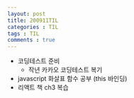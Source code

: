 ```yaml
---
layout: post
title: 200911TIL
categories : TIL
tags : TIL
comments : true
---
```


- 코딩테스트 준비
	- 작년 카카오 코딩테스트 복기
- javascript 화살표 함수 공부 (this 바인딩)
- 리액트 책 ch3 복습
